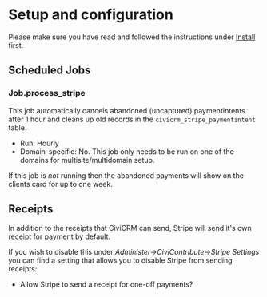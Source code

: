 # Setup and configuration
Please make sure you have read and followed the instructions under [Install](install.md) first.

## Scheduled Jobs

### Job.process_stripe

This job automatically cancels abandoned (uncaptured) paymentIntents after 1 hour and cleans up old records in the `civicrm_stripe_paymentintent` table.

* Run: Hourly
* Domain-specific: No. This job only needs to be run on one of the domains for multisite/multidomain setup.

If this job is *not* running then the abandoned payments will show on the clients card for up to one week.

## Receipts

In addition to the receipts that CiviCRM can send, Stripe will send it's own receipt for payment by default.

If you wish to disable this under *Administer->CiviContribute->Stripe Settings* you can find a setting that allows you to disable Stripe from sending receipts:

* Allow Stripe to send a receipt for one-off payments?
